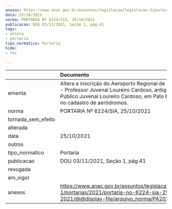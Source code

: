 ```yaml
---
anexos: https://www.anac.gov.br/assuntos/legislacao/legislacao-1/portarias/2021/portaria-no-6224-sia-25-10-2021/@@display-file/arquivo_norma/PA2021-6224.pdf
data: 25/10/2021
norma: PORTARIA Nº 6224/SIA, 25/10/2021
publicacao: DOU 03/11/2021, Seção 1, pág.41
tags:
- altera
- portaria
tipo_normatico: Portaria
hide: 
- toc 
 
---
```


|                    | Documento                                                                                                                                                                                      |
|:-------------------|:-----------------------------------------------------------------------------------------------------------------------------------------------------------------------------------------------|
| ementa             | Altera a inscrição do Aeroporto Regional de Pato Branco - Professor Juvenal Loureiro Cardoso, antigo Aeródromo Público Juvenal Loureiro Cardoso, em Pato Branco/PR, no cadastro de aeródromos. |
| norma              | PORTARIA Nº 6224/SIA, 25/10/2021                                                                                                                                                               |
| tornada_sem_efeito |                                                                                                                                                                                                |
| alterada           |                                                                                                                                                                                                |
| data               | 25/10/2021                                                                                                                                                                                     |
| outros             |                                                                                                                                                                                                |
| tipo_normatico     | Portaria                                                                                                                                                                                       |
| publicacao         | DOU 03/11/2021, Seção 1, pág.41                                                                                                                                                                |
| revogada           |                                                                                                                                                                                                |
| em_vigor           |                                                                                                                                                                                                |
| anexos             | https://www.anac.gov.br/assuntos/legislacao/legislacao-1/portarias/2021/portaria-no-6224-sia-25-10-2021/@@display-file/arquivo_norma/PA2021-6224.pdf                                           |